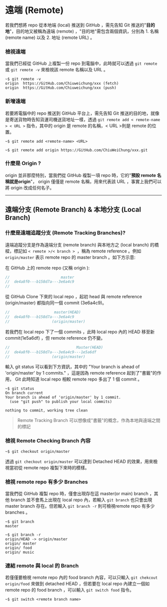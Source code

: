 # 遠端 (Remote) 

若我們想將 repo 從本地端 (local) 推送到 GitHub ，需先告知 Git 推送的"**目的地**"，目的地又被稱為遠端 (remote) ，"目的地"需包含兩個資訊，分別為 1. 名稱 (remote name) 以及 2. 地址 (remote URL) 。

### **檢視遠端**

當我們已經從 GitHub 上複製一份 repo 到電腦中，此時就可以透過 `git remote` 或 `git remote -v` 來檢視該 remote 名稱以及 URL 。

```console
~$ git remote -v
origin  https://GitHub.com/Chiuweichung/xxx (fetch)
origin  https://GitHub.com/Chiuweichung/xxx (push)
```

### **新增遠端**

若要將電腦中的 repo 推送到 GitHub 平台上，需先告知 Git 推送的目的地，就像是寄送貨物時告知貨運司機送貨地址一樣，透過 `git remote add < remote-name > < URL >` 指令，其中的 origin 是 remote 的名稱，< URL >則是 remote 的位置。

```console
~$ git remote add <remote-name> <URL>
```

```console
~$ git remote add origin https://GitHub.com/ChiuWeiChung/xxx.git
```

### **什麼是 Origin** ?

origin 並非那麼特別，當我們從 GitHub 複製一項 repo 時，它的"**預設 remote 名稱就是origin**"， origin 僅僅是 remote 名稱，用來代表該 URL ，事實上我們可以將 origin 改成任何名子。

---

## 遠端分支 (Remote Branch) & 本地分支 (Local Branch)

### **什麼是遠端追蹤分支 (Remote Tracking Branches)**?

遠端追蹤分支是作為遠端分支 (remote branch) 與本地方之 (local branch) 的橋樑，標記如 `< remote >/< branch > `，稱為 remote reference 。例如 `origin/master` 表示 remote repo 的 master branch 。如下方示意:

在 GitHub 上的 remote repo (又稱 origin ):

```js        
//                       master
//  de4a8f0---b158d7a---3e6a4c9
// 

```

從 GitHub Clone 下來的 local repo ，起初 head 與 remote reference (origin/master) 都指向同一個 commit (3e6a4c9)。

```js        
//                    master(HEAD)   
//  de4a8f0---b158d7a---3e6a4c9
//                   (origin/master)
```

若我們在 local repo 下了一個 commits ，此時 local repo 內的 HEAD 移至新commit(1e5a6df) ，但 remote reference 仍不變。

```js        
//                              Master(HEAD)   
//  de4a8f0---b158d7a---3e6a4c9---1e5a6df
//                   (origin/master)

```

輸入 git status 可以看到下方資訊，其中的 "Your branch is ahead of 'origin/master' by 1 commits." ，這是因為 remote reference 起到了"書籤"的作用， Git 此時知道 local repo 相較 remote repo 多出了 1 個 commit 。

```console
~$ git status
On branch current
Your branch is ahead of 'origin/master' by 1 commit.
  (use "git push" to publish your local commits)

nothing to commit, working tree clean
```

> Remote Tracking Branch 可以想像成"書籤"的概念，作為本地與遠端之間的標記

### **檢視 Remote Checking Branch 內容**

```console
~$ git checkout origin/master
```

透過 `git checkout origin/master` 可以達到 Detached HEAD 的效果，用來檢視當初從 remote repo 複製下來時的模樣。

### **檢視 remote repo 有多少 Branches**

當我們從 GitHub 複製 repo 時，僅會出現存在這 master(or main) branch ，其他 branch 並不會馬上出現在 local repo 內，若輸入 `git branch` 也只會出現 master branch 存在。但若輸入 `git branch -r` 則可檢視remote repo 有多少 branches 。

```console
~$ git branch 
master

~$ git branch -r
origin/HEAD -> origin/master
origin/ master
origin/ food 
origin/ music
```

### **連結 remote 與 local 的 Branch**

若僅僅要檢視 remote repo 內的 food branch 內容，可以只輸入 `git chekcout origin/food` 來做到 detached HEAD ，但若要在 local repo 內建立一個如 remote repo 的 food branch ，可以輸入 `git switch food` 指令。

```console
~$ git switch <remote branch name>
```

